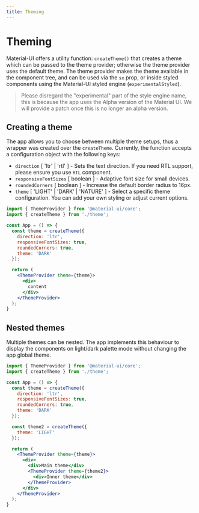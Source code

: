 ```yaml
---
title: Theming
---
```


# Theming

Material-UI offers a utility function: `createTheme()` that creates a theme which can be passed to
the theme provider; otherwise the theme provider uses the default theme. The theme provider makes
the theme available in the component tree, and can be used via the `sx` prop, or inside styled
components using the Material-UI styled engine (`experimentalStyled`).

> Please disregard the "experimental" part of the style engine name, this is because the app uses the Alpha version of the
> Material UI. We will provide a patch once this is no longer an alpha version.

## Creating a theme

The app allows you to choose between multiple theme setups, thus a wrapper was created over
the `createTheme`. Currently, the function accepts a configuration object with the following keys:

- `direction` [ 'ltr' | 'rtl' ] - Sets the text direction. If you need RTL support, please ensure
  you use `RTL` component.
- `responsiveFontSizes` [ boolean ] - Adaptive font size for small devices.
- `roundedCorners` [ boolean ] - Increase the default border radius to 16px.
- `theme` [ 'LIGHT' | 'DARK' | 'NATURE' ] - Select a specific theme configuration. You can add your
  own styling or adjust current options.

```jsx
import { ThemeProvider } from '@material-ui/core';
import { createTheme } from './theme';

const App = () => {
  const theme = createTheme({
    direction: 'ltr',
    responsiveFontSizes: true,
    roundedCorners: true,
    theme: 'DARK'
  });

  return (
    <ThemeProvider theme={theme}>
      <div>
        content
      </div>
    </ThemeProvider>
  );
}
```

## Nested themes

Multiple themes can be nested. The app implements this behaviour to display the components on
light/dark palette mode without changing the app global theme.

```jsx
import { ThemeProvider } from '@material-ui/core';
import { createTheme } from './theme';

const App = () => {
  const theme = createTheme({
    direction: 'ltr',
    responsiveFontSizes: true,
    roundedCorners: true,
    theme: 'DARK'
  });

  const theme2 = createTheme({
    theme: 'LIGHT'
  });

  return (
    <ThemeProvider theme={theme}>
      <div>
        <div>Main theme</div>
        <ThemeProvider theme={theme2}>
          <div>Inner theme</div>
        </ThemeProvider>
      </div>
    </ThemeProvider>
  );
}
```
